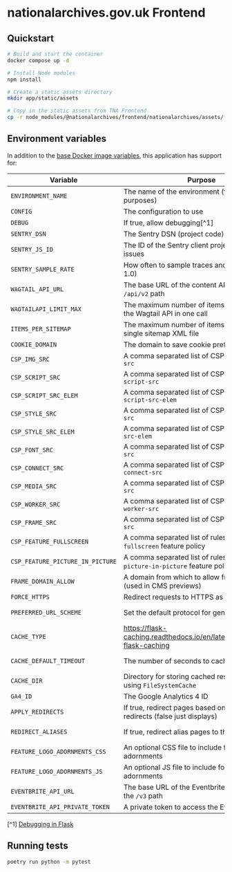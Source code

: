 # nationalarchives.gov.uk Frontend

## Quickstart

```sh
# Build and start the container
docker compose up -d

# Install Node modules
npm install

# Create a static assets directory
mkdir app/static/assets

# Copy in the static assets from TNA Frontend
cp -r node_modules/@nationalarchives/frontend/nationalarchives/assets/* app/static/assets
```

## Environment variables

In addition to the [base Docker image variables](https://github.com/nationalarchives/docker/blob/main/docker/tna-python/README.md#environment-variables), this application has support for:

| Variable                         | Purpose                                                                     | Default                                                   |
| -------------------------------- | --------------------------------------------------------------------------- | --------------------------------------------------------- |
| `ENVIRONMENT_NAME`               | The name of the environment (for reporting purposes)                        | `production`                                              |
| `CONFIG`                         | The configuration to use                                                    | `config.Production`                                       |
| `DEBUG`                          | If true, allow debugging[^1]                                                | `False`                                                   |
| `SENTRY_DSN`                     | The Sentry DSN (project code)                                               | _none_                                                    |
| `SENTRY_JS_ID`                   | The ID of the Sentry client project to catch issues                         | _none_                                                    |
| `SENTRY_SAMPLE_RATE`             | How often to sample traces and profiles (0-1.0)                             | production: `0.1`, staging: `1`, develop: `0`, test: `0`  |
| `WAGTAIL_API_URL`                | The base URL of the content API, including the `/api/v2` path               | _none_                                                    |
| `WAGTAILAPI_LIMIT_MAX`           | The maximum number of items requested from the Wagtail API in one call      | `20`                                                      |
| `ITEMS_PER_SITEMAP`              | The maximum number of items to add to a single sitemap XML file             | `100`                                                     |
| `COOKIE_DOMAIN`                  | The domain to save cookie preferences against                               | _none_                                                    |
| `CSP_IMG_SRC`                    | A comma separated list of CSP rules for `img-src`                           | `'self'`                                                  |
| `CSP_SCRIPT_SRC`                 | A comma separated list of CSP rules for `script-src`                        | `'self'`                                                  |
| `CSP_SCRIPT_SRC_ELEM`            | A comma separated list of CSP rules for `script-src-elem`                   | `'self'`                                                  |
| `CSP_STYLE_SRC`                  | A comma separated list of CSP rules for `style-src`                         | `'self'`                                                  |
| `CSP_STYLE_SRC_ELEM`             | A comma separated list of CSP rules for `style-src-elem`                    | `'self'`                                                  |
| `CSP_FONT_SRC`                   | A comma separated list of CSP rules for `font-src`                          | `'self'`                                                  |
| `CSP_CONNECT_SRC`                | A comma separated list of CSP rules for `connect-src`                       | `'self'`                                                  |
| `CSP_MEDIA_SRC`                  | A comma separated list of CSP rules for `media-src`                         | `'self'`                                                  |
| `CSP_WORKER_SRC`                 | A comma separated list of CSP rules for `worker-src`                        | `'self'`                                                  |
| `CSP_FRAME_SRC`                  | A comma separated list of CSP rules for `frame-src`                         | `'self'`                                                  |
| `CSP_FEATURE_FULLSCREEN`         | A comma separated list of rules for the `fullscreen` feature policy         | `'self'`                                                  |
| `CSP_FEATURE_PICTURE_IN_PICTURE` | A comma separated list of rules for the `picture-in-picture` feature policy | `'self'`                                                  |
| `FRAME_DOMAIN_ALLOW`             | A domain from which to allow frame embedding (used in CMS previews)         | _none_                                                    |
| `FORCE_HTTPS`                    | Redirect requests to HTTPS as part of the CSP                               | _none_                                                    |
| `PREFERRED_URL_SCHEME`           | Set the default protocol for generating links                               | production/staging: `https`, develop/test: `http`         |
| `CACHE_TYPE`                     | https://flask-caching.readthedocs.io/en/latest/#configuring-flask-caching   | _none_                                                    |
| `CACHE_DEFAULT_TIMEOUT`          | The number of seconds to cache pages for                                    | production: `300`, staging: `60`, develop: `0`, test: `0` |
| `CACHE_DIR`                      | Directory for storing cached responses when using `FileSystemCache`         | `/tmp`                                                    |
| `GA4_ID`                         | The Google Analytics 4 ID                                                   | _none_                                                    |
| `APPLY_REDIRECTS`                | If true, redirect pages based on Wagtail redirects (false just displays)    | `True`                                                    |
| `REDIRECT_ALIASES`               | If true, redirect alias pages to the original page                          | production/staging/develop: `True`, test: `False`         |
| `FEATURE_LOGO_ADORNMENTS_CSS`    | An optional CSS file to include for logo adornments                         | _none_                                                    |
| `FEATURE_LOGO_ADORNMENTS_JS`     | An optional JS file to include for logo adornments                          | _none_                                                    |
| `EVENTBRITE_API_URL`             | The base URL of the Eventbrite API, including the `/v3` path                | `https://www.eventbriteapi.com/v3`                        |
| `EVENTBRITE_API_PRIVATE_TOKEN`   | A private token to access the Eventbrite API                                | _none_                                                    |

[^1] [Debugging in Flask](https://flask.palletsprojects.com/en/2.3.x/debugging/)

## Running tests

```sh
poetry run python -m pytest
```
